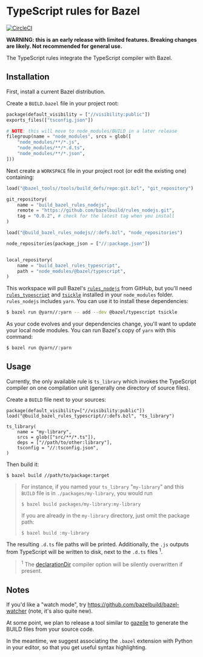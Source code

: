 # TypeScript rules for Bazel

[![CircleCI](https://circleci.com/gh/bazelbuild/rules_typescript.svg?style=svg)](https://circleci.com/gh/bazelbuild/rules_typescript)

**WARNING: this is an early release with limited features. Breaking changes are likely. Not recommended for general use.**

The TypeScript rules integrate the TypeScript compiler with Bazel.

## Installation

First, install a current Bazel distribution.

Create a `BUILD.bazel` file in your project root:

```python
package(default_visibility = ["//visibility:public"])
exports_files(["tsconfig.json"])

# NOTE: this will move to node_modules/BUILD in a later release
filegroup(name = "node_modules", srcs = glob([
    "node_modules/**/*.js",
    "node_modules/**/*.d.ts",
    "node_modules/**/*.json",
]))
```

Next create a `WORKSPACE` file in your project root (or edit the existing one)
containing:

```python
load("@bazel_tools//tools/build_defs/repo:git.bzl", "git_repository")

git_repository(
    name = "build_bazel_rules_nodejs",
    remote = "https://github.com/bazelbuild/rules_nodejs.git",
    tag = "0.0.2", # check for the latest tag when you install
)

load("@build_bazel_rules_nodejs//:defs.bzl", "node_repositories")

node_repositories(package_json = ["//:package.json"])


local_repository(
    name = "build_bazel_rules_typescript",
    path = "node_modules/@bazel/typescript",
)
```

This workspace will pull Bazel's [`rules_nodejs`](https://github.com/bazelbuild/rules_nodejs/) from GitHub, but you'll need [`rules_typescript`](https://github.com/bazelbuild/rules_typescript/) and [`tsickle`](https://github.com/angular/tsickle/) installed in your `node_modules` folder.  `rules_nodejs` includes `yarn`.  You can use it to install these dependencies:

```bash
$ bazel run @yarn//:yarn -- add --dev @bazel/typescript tsickle
```

As your code evolves and your dependencies change, you'll want to update your local node modules.  You can run Bazel's copy of `yarn` with this command:
```sh
$ bazel run @yarn//:yarn
```

## Usage

Currently, the only available rule is `ts_library` which invokes the TypeScript
compiler on one compilation unit (generally one directory of source files).

Create a `BUILD` file next to your sources:

```
package(default_visibility=["//visibility:public"])
load("@build_bazel_rules_typescript//:defs.bzl", "ts_library")

ts_library(
    name = "my-library",
    srcs = glob(["src/**/*.ts"]),
    deps = ["//path/to/other:library"],
    tsconfig = "//:tsconfig.json",
)
```

Then build it:

`$ bazel build //path/to/package:target`

> For instance, if you named your `ts_library` "`my-library`" and this `BUILD`
> file is in `./packages/my-library`, you would run
>
> ```
> $ bazel build packages/my-library:my-library
> ```
>
> If you are already in the `my-library` directory, just omit the package path:
>
> ```
> $ bazel build :my-library
> ```

The resulting `.d.ts` file paths will be printed. Additionally, the `.js`
outputs from TypeScript will be written to disk, next to the `.d.ts` files <sup>1</sup>.

> <sup>1</sup> The
> [declarationDir](https://www.typescriptlang.org/docs/handbook/compiler-options.html)
> compiler option will be silently overwritten if present.

## Notes

If you'd like a "watch mode", try https://github.com/bazelbuild/bazel-watcher
(note, it's also quite new).

At some point, we plan to release a tool similar to [gazelle] to generate the
BUILD files from your source code.

In the meantime, we suggest associating the `.bazel` extension with Python in
your editor, so that you get useful syntax highlighting.

[gazelle]: https://github.com/bazelbuild/rules_go/tree/master/go/tools/gazelle

